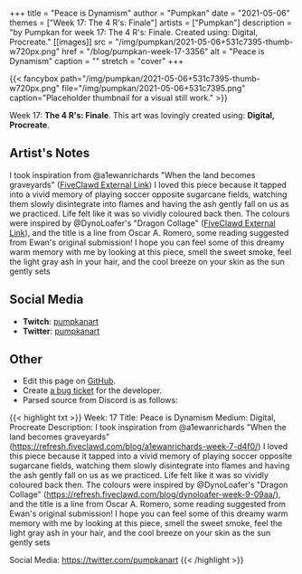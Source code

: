+++
title =       "Peace is Dynamism"
author =      "Pumpkan"
date =        "2021-05-06"
themes =      ["Week 17: The 4 R's: Finale"]
artists =     ["Pumpkan"]
description = "by Pumpkan for week 17: The 4 R's: Finale. Created using: Digital, Procreate."
[[images]]
      src = "/img/pumpkan/2021-05-06+531c7395-thumb-w720px.png"
      href = "/blog/pumpkan-week-17-3356"
      alt = "Peace is Dynamism"
      caption = ""
      stretch = "cover"
+++

{{< fancybox path="/img/pumpkan/2021-05-06+531c7395-thumb-w720px.png" file="/img/pumpkan/2021-05-06+531c7395.png" caption="Placeholder thumbnail for a visual still work." >}}


Week 17: **The 4 R's: Finale**. This art was lovingly created using: **Digital, Procreate**.

## Artist's Notes

I took inspiration from @a1ewanrichards "When the land becomes graveyards" ([FiveClawd External Link](https://refresh.fiveclawd.com/blog/a1ewanrichards-week-7-d4f0/)) I loved this piece because it tapped into a vivid memory of playing soccer opposite sugarcane fields, watching them slowly disintegrate into flames and having the ash gently fall on us as we practiced. Life felt like it was so vividly coloured back then. The colours were inspired by @DynoLoafer's "Dragon Collage" ([FiveClawd External Link](https://refresh.fiveclawd.com/blog/dynoloafer-week-9-09aa/)), and the title is a line from Oscar A. Romero, some reading suggested from Ewan's original submission! 
I hope you can feel some of this dreamy warm memory with me by looking at this piece, smell the sweet smoke, feel the light gray ash in your hair, and the cool breeze on your skin as the sun gently sets

## Social Media

- **Twitch**: <a href='https://twitch.tv/pumpkanart' target='_blank'>pumpkanart</a>
- **Twitter**: <a href='https://twitter.com/pumpkanart' target='_blank'>pumpkanart</a>

## Other

- Edit this page on [GitHub](https://github.com/teaminkling/web-refresh/edit/main/content/blog/pumpkan-week-17-3356.md).
- Create [a bug ticket](https://github.com/teaminkling/web-refresh/issues/new?assignees=&labels=bug&template=problem-report.md&title=) for the developer.
- Parsed source from Discord is as follows:

{{< highlight txt >}}
Week: 17
Title: Peace is Dynamism
Medium: Digital, Procreate
Description: I took inspiration from @a1ewanrichards "When the land becomes graveyards" (https://refresh.fiveclawd.com/blog/a1ewanrichards-week-7-d4f0/) I loved this piece because it tapped into a vivid memory of playing soccer opposite sugarcane fields, watching them slowly disintegrate into flames and having the ash gently fall on us as we practiced. Life felt like it was so vividly coloured back then. The colours were inspired by @DynoLoafer's "Dragon Collage" (https://refresh.fiveclawd.com/blog/dynoloafer-week-9-09aa/), and the title is a line from Oscar A. Romero, some reading suggested from Ewan's original submission! 
I hope you can feel some of this dreamy warm memory with me by looking at this piece, smell the sweet smoke, feel the light gray ash in your hair, and the cool breeze on your skin as the sun gently sets 

Social Media: https://twitter.com/pumpkanart
{{< /highlight >}}